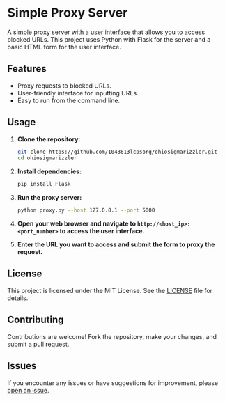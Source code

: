 # Simple Proxy Server

A simple proxy server with a user interface that allows you to access blocked URLs. This project uses Python with Flask for the server and a basic HTML form for the user interface.

## Features

- Proxy requests to blocked URLs.
- User-friendly interface for inputting URLs.
- Easy to run from the command line.

## Usage

1. **Clone the repository:**

    ```bash
    git clone https://github.com/1043613lcpsorg/ohiosigmarizzler.git
    cd ohiosigmarizzler
    ```

2. **Install dependencies:**

    ```bash
    pip install Flask
    ```

3. **Run the proxy server:**

    ```bash
    python proxy.py --host 127.0.0.1 --port 5000
    ```

4. **Open your web browser and navigate to `http://<host_ip>:<port_number>` to access the user interface.**
   
5. **Enter the URL you want to access and submit the form to proxy the request.**

## License

This project is licensed under the MIT License. See the [LICENSE](LICENSE) file for details.

## Contributing

Contributions are welcome! Fork the repository, make your changes, and submit a pull request.

## Issues

If you encounter any issues or have suggestions for improvement, please [open an issue](https://github.com/your-username/proxy-server/issues).
